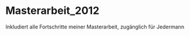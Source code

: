 Masterarbeit_2012
=================

Inkludiert alle Fortschritte meiner Masterarbeit, zugänglich für Jedermann